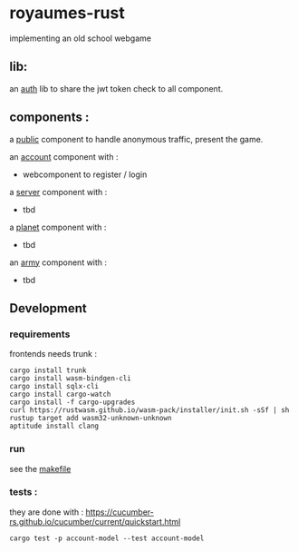 # royaumes-rust
implementing an old school webgame

## lib:

an [auth](lib/auth/README.md) lib to share the jwt token check to all component.

## components :

a [public](public/README.md) component to handle anonymous traffic, present the game.

an [account](account/README.md) component with : 
- webcomponent to register / login

a [server](server/README.md) component with :
- tbd

a [planet](planet/README.md) component with :
- tbd

an [army](army/README.md) component with :
- tbd

## Development

### requirements

frontends needs trunk :

```shell
cargo install trunk
cargo install wasm-bindgen-cli
cargo install sqlx-cli
cargo install cargo-watch
cargo install -f cargo-upgrades
curl https://rustwasm.github.io/wasm-pack/installer/init.sh -sSf | sh
rustup target add wasm32-unknown-unknown
aptitude install clang
```

### run

see the [makefile](makefile)

### tests :

they are done with : https://cucumber-rs.github.io/cucumber/current/quickstart.html
```
cargo test -p account-model --test account-model
```
